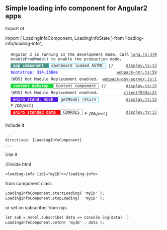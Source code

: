 ## Simple loading info component for Angular2 apps ##


Import ot

import { LoadingInfoComponent, LoadingInfoState } from 'loading-info/loading-info';

![with itput](/screen.png)

Include it

    ...
    directives: [LoadingInfoComponent]
    ...

Use it

//inside html

    <loading-info [id]="myID"></loading-info>

from component class

    LoadingInfoComponent.startLoading( 'myID' );
    LoadingInfoComponent.stopLoading(  'myID' );

or set on subscriber from rxjs

    let sub = model.subscribe( data => console.log(data)  )
    LoadingInfoComponent.setOn( 'myID' , data );

